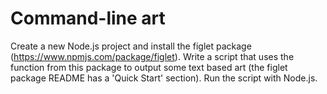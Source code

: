 # Command-line art

Create a new Node.js project and install the figlet package (https://www.npmjs.com/package/figlet). Write a script that uses the function from this package to output some text based art (the figlet package README has a 'Quick Start' section). Run the script with Node.js.